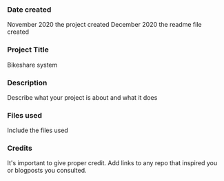 ### Date created
November 2020 the project created
December 2020 the readme file created

### Project Title
Bikeshare system

### Description
Describe what your project is about and what it does

### Files used
Include the files used

### Credits
It's important to give proper credit. Add links to any repo that inspired you or blogposts you consulted.
